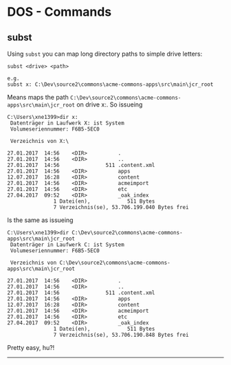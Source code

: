 # DOS - Commands
## subst

Using `subst` you can map long directory paths to simple drive letters:
```
subst <drive> <path>

e.g.
subst x: C:\Dev\source2\commons\acme-commons-apps\src\main\jcr_root
```

Means maps the path `C:\Dev\source2\commons\acme-commons-apps\src\main\jcr_root` on drive x:.
So issueing
```
C:\Users\xne1399>dir x:
 Datenträger in Laufwerk X: ist System
 Volumeseriennummer: F6B5-5EC0

 Verzeichnis von X:\

27.01.2017  14:56    <DIR>          .
27.01.2017  14:56    <DIR>          ..
27.01.2017  14:56               511 .content.xml
27.01.2017  14:56    <DIR>          apps
12.07.2017  16:28    <DIR>          content
27.01.2017  14:56    <DIR>          acmeimport
27.01.2017  14:56    <DIR>          etc
27.04.2017  09:52    <DIR>          _oak_index
               1 Datei(en),            511 Bytes
               7 Verzeichnis(se), 53.706.199.040 Bytes frei
```

Is the same as issueing
```
C:\Users\xne1399>dir C:\Dev\source2\commons\acme-commons-apps\src\main\jcr_root
 Datenträger in Laufwerk C: ist System
 Volumeseriennummer: F6B5-5EC0

 Verzeichnis von C:\Dev\source2\commons\acme-commons-apps\src\main\jcr_root

27.01.2017  14:56    <DIR>          .
27.01.2017  14:56    <DIR>          ..
27.01.2017  14:56               511 .content.xml
27.01.2017  14:56    <DIR>          apps
12.07.2017  16:28    <DIR>          content
27.01.2017  14:56    <DIR>          acmeimport
27.01.2017  14:56    <DIR>          etc
27.04.2017  09:52    <DIR>          _oak_index
               1 Datei(en),            511 Bytes
               7 Verzeichnis(se), 53.706.190.848 Bytes frei
```

Pretty easy, hu?!

---
